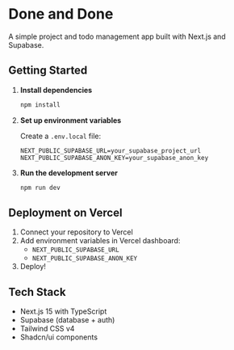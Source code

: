 # Done and Done

A simple project and todo management app built with Next.js and Supabase.

## Getting Started

1. **Install dependencies**
   ```bash
   npm install
   ```

2. **Set up environment variables**
   
   Create a `.env.local` file:
   ```env
   NEXT_PUBLIC_SUPABASE_URL=your_supabase_project_url
   NEXT_PUBLIC_SUPABASE_ANON_KEY=your_supabase_anon_key
   ```

3. **Run the development server**
   ```bash
   npm run dev
   ```

## Deployment on Vercel

1. Connect your repository to Vercel
2. Add environment variables in Vercel dashboard:
   - `NEXT_PUBLIC_SUPABASE_URL`
   - `NEXT_PUBLIC_SUPABASE_ANON_KEY`
3. Deploy!

## Tech Stack

- Next.js 15 with TypeScript
- Supabase (database + auth)
- Tailwind CSS v4
- Shadcn/ui components
